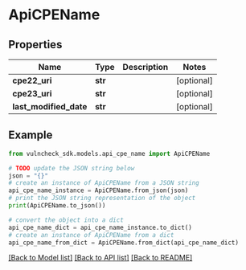 # ApiCPEName


## Properties

Name | Type | Description | Notes
------------ | ------------- | ------------- | -------------
**cpe22_uri** | **str** |  | [optional] 
**cpe23_uri** | **str** |  | [optional] 
**last_modified_date** | **str** |  | [optional] 

## Example

```python
from vulncheck_sdk.models.api_cpe_name import ApiCPEName

# TODO update the JSON string below
json = "{}"
# create an instance of ApiCPEName from a JSON string
api_cpe_name_instance = ApiCPEName.from_json(json)
# print the JSON string representation of the object
print(ApiCPEName.to_json())

# convert the object into a dict
api_cpe_name_dict = api_cpe_name_instance.to_dict()
# create an instance of ApiCPEName from a dict
api_cpe_name_from_dict = ApiCPEName.from_dict(api_cpe_name_dict)
```
[[Back to Model list]](../README.md#documentation-for-models) [[Back to API list]](../README.md#documentation-for-api-endpoints) [[Back to README]](../README.md)


